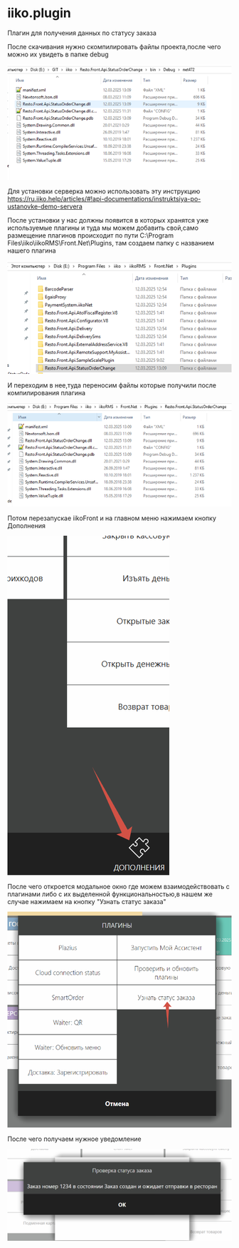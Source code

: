 # iiko.plugin


Плагин для получения данных по статусу заказа

После скачивания нужно скомпилировать файлы проекта,после чего можно их увидеть в папке debug

<div>
  <img src="./img/dev_plugin.png" alt="git-structure">
</div>

Для установки серверка можно использовать эту инструкцию
https://ru.iiko.help/articles/#!api-documentations/instruktsiya-po-ustanovke-demo-servera

После установки у нас должны появится в которых хранятся уже используемые плагины и туда мы можем добавить свой,само размещение плагинов происходит по пути С:\Program Files\iiko\iikoRMS\Front.Net\Plugins, там создаем папку с названием нашего плагина

<div>
  <img src="./img/folder_plugin.png" alt="git-structure">
</div>

И переходим в нее,туда переносим файлы которые получили после компилирования плагина

<div>
  <img src="./img/complite_plugin.png" alt="git-structure">
</div>

Потом перезапускае iikoFront и на главном меню нажимаем кнопку Дополнения 

<div>
  <img src="./img/click_additional.png" alt="git-structure">
</div>

После чего откроется модальное окно где можем взаимодействовать с плагинами либо с их выделенной функциональностью,в нашем же случае нажимаем на кнопку "Узнать статус заказа" 



 <div>
  <img src="./img/click_btn.png" alt="git-structure">
</div>

После чего получаем нужное уведомление 

 <div>
  <img src="./img/msg_box.png" alt="git-structure">
</div>
